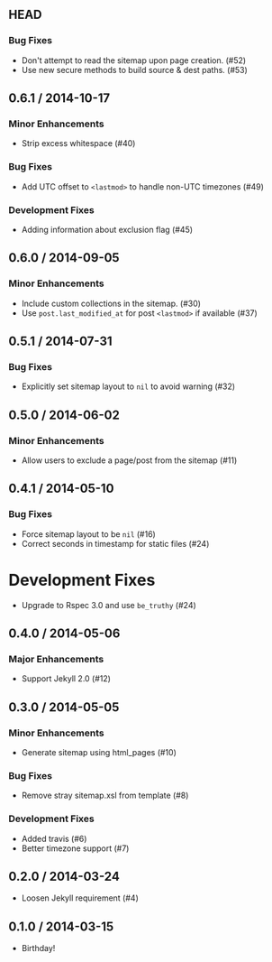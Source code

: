 ## HEAD

### Bug Fixes

  * Don't attempt to read the sitemap upon page creation. (#52)
  * Use new secure methods to build source & dest paths. (#53)

## 0.6.1 / 2014-10-17

### Minor Enhancements

  * Strip excess whitespace (#40)

### Bug Fixes

  * Add UTC offset to `<lastmod>` to handle non-UTC timezones (#49)

### Development Fixes

  * Adding information about exclusion flag (#45)

## 0.6.0 / 2014-09-05

### Minor Enhancements

  * Include custom collections in the sitemap. (#30)
  * Use `post.last_modified_at` for post `<lastmod>` if available (#37)

## 0.5.1 / 2014-07-31

### Bug Fixes

  * Explicitly set sitemap layout to `nil` to avoid warning (#32)

## 0.5.0 / 2014-06-02

### Minor Enhancements

  * Allow users to exclude a page/post from the sitemap (#11)

## 0.4.1 / 2014-05-10

### Bug Fixes

  * Force sitemap layout to be `nil` (#16)
  * Correct seconds in timestamp for static files (#24)

# Development Fixes

  * Upgrade to Rspec 3.0 and use `be_truthy` (#24)

## 0.4.0 / 2014-05-06

### Major Enhancements

  * Support Jekyll 2.0 (#12)

## 0.3.0 / 2014-05-05

### Minor Enhancements

  * Generate sitemap using html_pages (#10)

### Bug Fixes

  * Remove stray sitemap.xsl from template (#8)

### Development Fixes

  * Added travis (#6)
  * Better timezone support (#7)

## 0.2.0 / 2014-03-24

  * Loosen Jekyll requirement (#4)

## 0.1.0 / 2014-03-15

  * Birthday!
